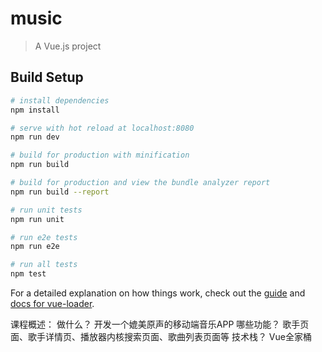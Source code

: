 # music

> A Vue.js project

## Build Setup

``` bash
# install dependencies
npm install

# serve with hot reload at localhost:8080
npm run dev

# build for production with minification
npm run build

# build for production and view the bundle analyzer report
npm run build --report

# run unit tests
npm run unit

# run e2e tests
npm run e2e

# run all tests
npm test
```

For a detailed explanation on how things work, check out the [guide](http://vuejs-templates.github.io/webpack/) and [docs for vue-loader](http://vuejs.github.io/vue-loader).

课程概述：
做什么？
开发一个媲美原声的移动端音乐APP
哪些功能？
歌手页面、歌手详情页、播放器内核搜索页面、歌曲列表页面等
技术栈？
Vue全家桶